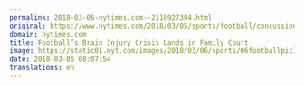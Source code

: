 ```yaml
---
permalink: 2018-03-06-nytimes.com--2110927394.html
original: https://www.nytimes.com/2018/03/05/sports/football/concussions.html?partner=rss&amp;emc=rss
domain: nytimes.com
title: Football’s Brain Injury Crisis Lands in Family Court
image: https://static01.nyt.com/images/2018/03/06/sports/06footballpic1/00footballpic1-mediumThreeByTwo440.jpg
date: 2018-03-06 08:07:54
translations: en
---
```


